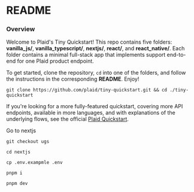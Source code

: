 # README

### Overview

Welcome to Plaid's Tiny Quickstart! This repo contains five folders: **vanilla_js/**, **vanilla_typescript/**, **nextjs/**, **react/**, and **react_native/**. Each folder contains a minimal full-stack app that implements support end-to-end for one Plaid product endpoint.

To get started, clone the repository, `cd` into one of the folders, and follow the instructions in the corresponding **README**. Enjoy! 

```
git clone https://github.com/plaid/tiny-quickstart.git && cd ./tiny-quickstart
```

If you're looking for a more fully-featured quickstart, covering more API endpoints, available in more languages, and with explanations of the underlying flows, see the official [Plaid Quickstart](https://www.plaid.com/docs/quickstart). 

Go to nextjs

```
git checkout ugs
```
```
cd nextjs
```
```
cp .env.exampmle .env
```
```
pnpm i
```
```
pnpm dev
```
